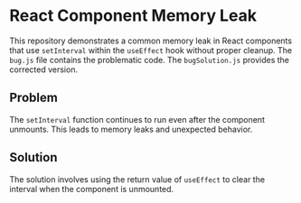 # React Component Memory Leak

This repository demonstrates a common memory leak in React components that use `setInterval` within the `useEffect` hook without proper cleanup.  The `bug.js` file contains the problematic code.  The `bugSolution.js` provides the corrected version.

## Problem
The `setInterval` function continues to run even after the component unmounts. This leads to memory leaks and unexpected behavior.

## Solution
The solution involves using the return value of `useEffect` to clear the interval when the component is unmounted.